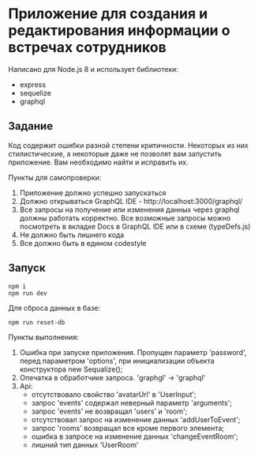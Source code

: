 # Приложение для создания и редактирования информации о встречах сотрудников

Написано для Node.js 8 и использует библиотеки:
* express
* sequelize
* graphql

## Задание
Код содержит ошибки разной степени критичности. Некоторых из них стилистические, а некоторые даже не позволят вам запустить приложение. Вам необходимо найти и исправить их.

Пункты для самопроверки:
1. Приложение должно успешно запускаться
2. Должно открываться GraphQL IDE - http://localhost:3000/graphql/
3. Все запросы на получение или изменения данных через graphql должны работать корректно. Все возможные запросы можно посмотреть в вкладке Docs в GraphQL IDE или в схеме (typeDefs.js)
4. Не должно быть лишнего кода
5. Все должно быть в едином codestyle

## Запуск
```
npm i
npm run dev
```

Для сброса данных в базе:
```
npm run reset-db
```

Пункты выполнения:
1. Ошибка при запуске приложения. Пропущен параметр 'password', перед параметром 'options', при инициализации объекта конструктора new Sequalize();
2. Опечатка в обработчике запроса. 'graphgl' -> 'graphql'
3. Api:
    - отсутствовало свойство  'avatarUrl' в 'UserInput';
    - запрос 'events' содержал неверный параметр 'arguments';
    - запрос 'events' не возвращал 'users' и 'room';
    - отсутствовал запрос на изменение данных 'addUserToEvent';
    - запрос 'rooms' возвращал все кроме первого элемента;
    - ошибка в запросе на изменение данных 'changeEventRoom';
    - лишний тип данных 'UserRoom'
```
